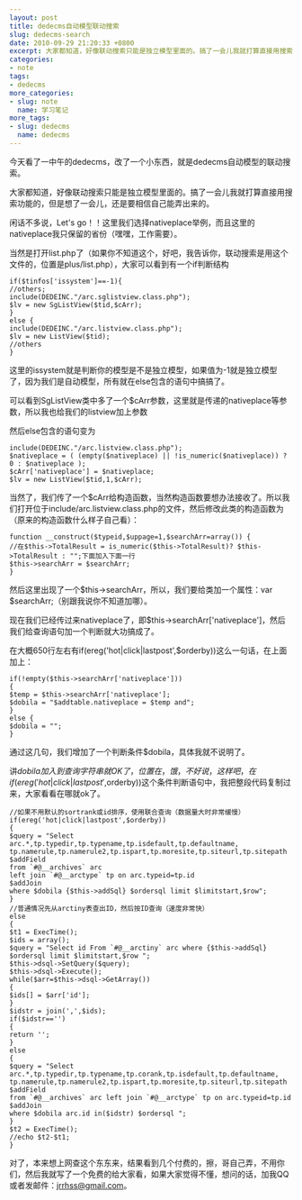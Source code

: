 ```yaml
---
layout: post
title: dedecms自动模型联动搜索
slug: dedecms-search
date: 2010-09-29 21:20:33 +0800
excerpt: 大家都知道，好像联动搜索只能是独立模型里面的。搞了一会儿我就打算直接用搜索功能的，但是想了一会儿，还是要相信自己能弄出来的。
categories:
- note
tags:
- dedecms
more_categories:
- slug: note
  name: 学习笔记
more_tags:
- slug: dedecms
  name: dedecms
---
```


今天看了一中午的dedecms，改了一个小东西，就是dedecms自动模型的联动搜索。

大家都知道，好像联动搜索只能是独立模型里面的。搞了一会儿我就打算直接用搜索功能的，但是想了一会儿，还是要相信自己能弄出来的。


闲话不多说，Let's go！！这里我们选择nativeplace举例，而且这里的nativeplace我只保留的省份（嘿嘿，工作需要）。

当然是打开list.php了（如果你不知道这个，好吧，我告诉你，联动搜索是用这个文件的，位置是plus/list.php），大家可以看到有一个if判断结构

	if($tinfos['issystem']==-1){
	//others;
	include(DEDEINC."/arc.sglistview.class.php");
	$lv = new SgListView($tid,$cArr);
	}
	else {
	include(DEDEINC."/arc.listview.class.php");
	$lv = new ListView($tid);
	//others
	}

这里的issystem就是判断你的模型是不是独立模型，如果值为-1就是独立模型了，因为我们是自动模型，所有就在else包含的语句中搞搞了。

可以看到SgListView类中多了一个$cArr参数，这里就是传递的nativeplace等参数，所以我也给我们的listview加上参数

然后else包含的语句变为

	include(DEDEINC."/arc.listview.class.php");
	$nativeplace = ( (empty($nativeplace) || !is_numeric($nativeplace)) ? 0 : $nativeplace );
	$cArr['nativeplace'] = $nativeplace;
	$lv = new ListView($tid,1,$cArr);

当然了，我们传了一个$cArr给构造函数，当然构造函数要想办法接收了。所以我们打开位于include/arc.listview.class.php的文件，然后修改此类的构造函数为（原来的构造函数什么样子自己看）：

	function __construct($typeid,$uppage=1,$searchArr=array()) {
	//在$this->TotalResult = is_numeric($this->TotalResult)? $this->TotalResult : "";下面加入下面一行
	$this->searchArr = $searchArr;
	}

然后这里出现了一个$this->searchArr，所以，我们要给类加一个属性：var $searchArr;（别跟我说你不知道加哪）。

现在我们已经传过来nativeplace了，即$this->searchArr['nativeplace']，然后我们给查询语句加一个判断就大功搞成了。

在大概650行左右有if(ereg('hot|click|lastpost',$orderby))这么一句话，在上面加上：

	if(!empty($this->searchArr['nativeplace']))
	{
	$temp = $this->searchArr['nativeplace'];
	$dobila = "$addtable.nativeplace = $temp and";
	}
	else {
	$dobila = "";
	}

通过这几句，我们增加了一个判断条件$dobila，具体我就不说明了。

讲$dobila加入到查询字符串就OK了，位置在，饿，不好说，这样吧，在if(ereg('hot|click|lastpost',$orderby))这个条件判断语句中，我把整段代码复制过来，大家看看在哪就ok了。

	//如果不用默认的sortrank或id排序，使用联合查询（数据量大时非常缓慢）
	if(ereg('hot|click|lastpost',$orderby))
	{
	$query = "Select arc.*,tp.typedir,tp.typename,tp.isdefault,tp.defaultname,
	tp.namerule,tp.namerule2,tp.ispart,tp.moresite,tp.siteurl,tp.sitepath
	$addField
	from `#@__archives` arc
	left join `#@__arctype` tp on arc.typeid=tp.id
	$addJoin
	where $dobila {$this->addSql} $ordersql limit $limitstart,$row";
	}
	//普通情况先从arctiny表查出ID，然后按ID查询（速度非常快）
	else
	{
	$t1 = ExecTime();
	$ids = array();
	$query = "Select id From `#@__arctiny` arc where {$this->addSql} $ordersql limit $limitstart,$row ";
	$this->dsql->SetQuery($query);
	$this->dsql->Execute();
	while($arr=$this->dsql->GetArray())
	{
	$ids[] = $arr['id'];
	}
	$idstr = join(',',$ids);
	if($idstr=='')
	{
	return '';
	}
	else
	{
	$query = "Select arc.*,tp.typedir,tp.typename,tp.corank,tp.isdefault,tp.defaultname,
	tp.namerule,tp.namerule2,tp.ispart,tp.moresite,tp.siteurl,tp.sitepath
	$addField
	from `#@__archives` arc left join `#@__arctype` tp on arc.typeid=tp.id
	$addJoin
	where $dobila arc.id in($idstr) $ordersql ";
	}
	$t2 = ExecTime();
	//echo $t2-$t1;
	}

对了，本来想上网查这个东东来，结果看到几个付费的，擦，哥自己弄，不用你们，然后我就写了一个免费的给大家看，如果大家觉得不懂，想问的话，加我QQ或者发邮件：jrrhss@gmail.com。

